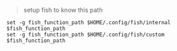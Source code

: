 

> setup fish to know this path 

```fish
set -g fish_function_path $HOME/.config/fish/internal $fish_function_path
set -g fish_function_path $HOME/.config/fish/custom $fish_function_path
```